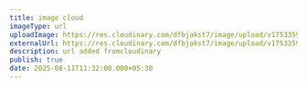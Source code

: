 ```yaml
---
title: image cloud
imageType: url
uploadImage: https://res.cloudinary.com/dfbjakst7/image/upload/v1753359924/graphic_design_mlzmqo.webp
externalUrl: https://res.cloudinary.com/dfbjakst7/image/upload/v1753359924/graphic_design_mlzmqo.webp
description: url added fromcloudinary
publish: true
date: 2025-08-11T11:32:00.000+05:30
---
```


